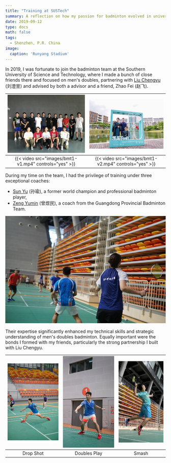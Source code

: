 ```yaml
---
title: "Training at SUSTech"
summary: A reflection on how my passion for badminton evolved in university.
date: 2019-09-12
type: docs
math: false
tags:
  - Shenzhen, P.R. China
image:
  caption: 'Runyang Stadium'
---
```


In 2019, I was fortunate to join the badminton team at the Southern University of Science and Technology, where I made a bunch of close friends there and focused on men's doubles, partnering with [Liu Chengyu](http://www.jiangxingyusustech.com/page131?article_id=64) (刘澄昱) and advised by both a advisor and a friend, Zhao Fei (赵飞).

| ![Friend1](images/bmt1-2.jpg) | ![Friend2](images/bmt1-1.jpg) |
|:-----------------------------:|:----------------------------:|
| {{< video src="images/bmt1-v1.mp4" controls="yes" >}} | {{< video src="images/bmt1-v2.mp4" controls="yes" >}} |
    

During my time on the team, I had the privilege of training under three exceptional coaches:

- [Sun Yu](https://bwfbadminton.com/player/92736/sun-yu) (孙瑜), a former world champion and professional badminton player,  
- [Zeng Yumin](http://sport.sustech.edu.cn/show-29-4-1.html) (曾煜民), a coach from the Guangdong Provincial Badminton Team.

![SUSTech Coach](images/bmt1-6.jpg)

Their expertise significantly enhanced my technical skills and strategic understanding of men's doubles badminton. Equally important were the bonds I formed with my friends, particularly the strong partnership I built with Liu Chengyu.

| ![Drop Shot](images/bmt1-3.jpg) | ![Doubles Play](images/bmt1-4.jpg) | ![Smash](images/bmt1-5.jpg) |
|:------------------------------:|:----------------------------------:|:----------------------------:|
| Drop Shot                      | Doubles Play                       | Smash                        |
